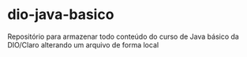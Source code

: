 # dio-java-basico
Repositório para armazenar todo conteúdo do curso de Java básico da DIO/Claro
alterando um arquivo de forma local
